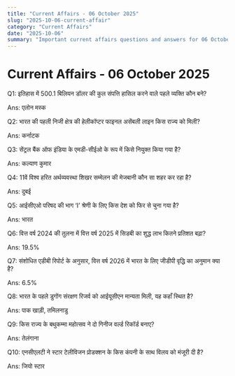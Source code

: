 ```yaml
---
title: "Current Affairs - 06 October 2025"
slug: "2025-10-06-current-affair"
category: "Current Affairs"
date: "2025-10-06"
summary: "Important current affairs questions and answers for 06 October 2025."
---
```


<div class="container mx-auto px-4 py-8">
  <h1 class="text-2xl font-bold mb-6"> Current Affairs - 06 October 2025 </h1>
  <div class="grid grid-cols-1 md:grid-cols-2 gap-6">
    <div class="bg-white dark:bg-gray-900 border rounded-lg p-4 shadow hover:shadow-lg transition">
      <p class="font-semibold mb-2">Q1: इतिहास में 500.1 बिलियन डॉलर की कुल संपत्ति हासिल करने वाले पहले व्यक्ति कौन बने?</p>
      <p class="text-gray-600 dark:text-gray-400">Ans: एलोन मस्क</p>
    </div> 
    <div class="bg-white dark:bg-gray-900 border rounded-lg p-4 shadow hover:shadow-lg transition">
      <p class="font-semibold mb-2">Q2: भारत की पहली निजी क्षेत्र की हेलीकॉप्टर फाइनल असेंबली लाइन किस राज्य को मिली?</p>
      <p class="text-gray-600 dark:text-gray-400">Ans: कर्नाटक</p>
    </div>    
   <div class="bg-white dark:bg-gray-900 border rounded-lg p-4 shadow hover:shadow-lg transition">
      <p class="font-semibold mb-2">Q3: सेंट्रल बैंक ऑफ इंडिया के एमडी-सीईओ के रूप में किसे नियुक्त किया गया है?</p>
      <p class="text-gray-600 dark:text-gray-400">Ans: कल्याण कुमार</p>
    </div>
    <div class="bg-white dark:bg-gray-900 border rounded-lg p-4 shadow hover:shadow-lg transition">
      <p class="font-semibold mb-2">Q4: 11वें विश्व हरित अर्थव्यवस्था शिखर सम्मेलन की मेजबानी कौन सा शहर कर रहा है?</p>
      <p class="text-gray-600 dark:text-gray-400">Ans: दुबई</p>
    </div>
    <div class="bg-white dark:bg-gray-900 border rounded-lg p-4 shadow hover:shadow-lg transition">
      <p class="font-semibold mb-2">Q5: आईसीएओ परिषद की भाग ‘I’ श्रेणी के लिए किस देश को फिर से चुना गया है?</p>
      <p class="text-gray-600 dark:text-gray-400">Ans: भारत</p>
    </div>
    <div class="bg-white dark:bg-gray-900 border rounded-lg p-4 shadow hover:shadow-lg transition">
      <p class="font-semibold mb-2">Q6: वित्त वर्ष 2024 की तुलना में वित्त वर्ष 2025 में सिडबी का शुद्ध लाभ कितने प्रतिशत बढ़ा?</p>
      <p class="text-gray-600 dark:text-gray-400">Ans: 19.5%</p>
    </div>
    <div class="bg-white dark:bg-gray-900 border rounded-lg p-4 shadow hover:shadow-lg transition">
      <p class="font-semibold mb-2">Q7: संशोधित एडीबी रिपोर्ट के अनुसार, वित्त वर्ष 2026 में भारत के लिए जीडीपी वृद्धि का अनुमान क्या है?</p>
      <p class="text-gray-600 dark:text-gray-400">Ans: 6.5%</p>
    </div>
    <div class="bg-white dark:bg-gray-900 border rounded-lg p-4 shadow hover:shadow-lg transition">
      <p class="font-semibold mb-2">Q8: भारत के पहले डुगोंग संरक्षण रिजर्व को आईयूसीएन मान्यता मिली, यह कहाँ स्थित है?</p>
      <p class="text-gray-600 dark:text-gray-400">Ans: पाक खाड़ी, तमिलनाडु</p>
    </div>
    <div class="bg-white dark:bg-gray-900 border rounded-lg p-4 shadow hover:shadow-lg transition">
      <p class="font-semibold mb-2">Q9: किस राज्य के बथुकम्मा महोत्सव ने दो गिनीज वर्ल्ड रिकॉर्ड बनाए?</p>
      <p class="text-gray-600 dark:text-gray-400">Ans: तेलंगाना</p>
    </div>
    <div class="bg-white dark:bg-gray-900 border rounded-lg p-4 shadow hover:shadow-lg transition">
      <p class="font-semibold mb-2">Q10: एनसीएलटी ने स्टार टेलीविजन प्रोडक्शन के किस कंपनी के साथ विलय को मंजूरी दी है?</p>
      <p class="text-gray-600 dark:text-gray-400">Ans: जियो स्टार</p>
    </div>
  </div>
</div>
